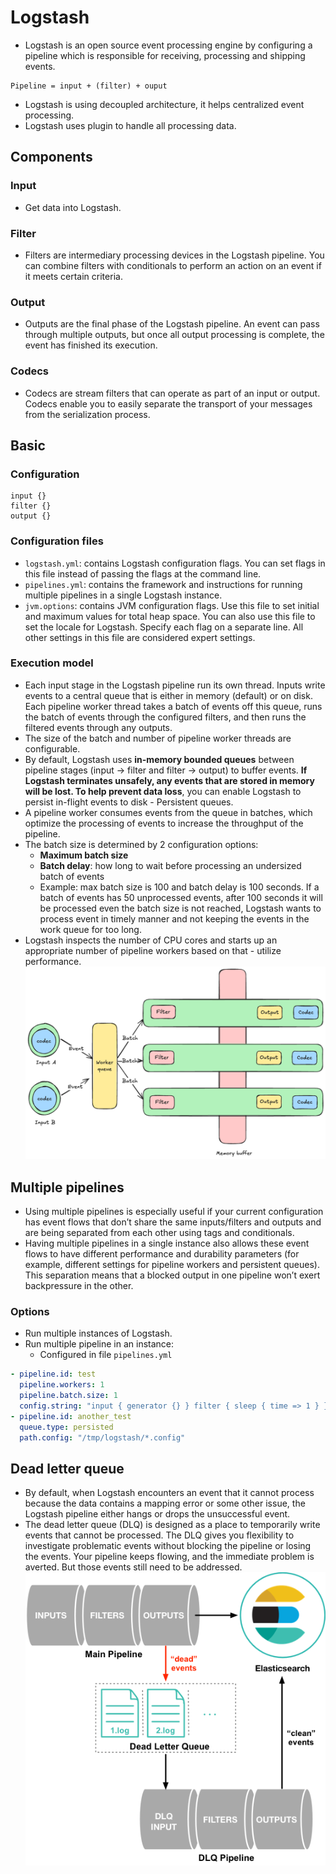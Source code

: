# Logstash
- Logstash is an open source event processing engine by configuring a pipeline which is responsible for receiving, processing and shipping events.
```ad-note
Pipeline = input + (filter) + ouput
```
- Logstash is using decoupled architecture, it helps centralized event processing.
- Logstash uses plugin to handle all processing data.
## Components
### Input
- Get data into Logstash.
### Filter
- Filters are intermediary processing devices in the Logstash pipeline. You can combine filters with conditionals to perform an action on an event if it meets certain criteria.
### Output
- Outputs are the final phase of the Logstash pipeline. An event can pass through multiple outputs, but once all output processing is complete, the event has finished its execution.
### Codecs
- Codecs are stream filters that can operate as part of an input or output. Codecs enable you to easily separate the transport of your messages from the serialization process.
## Basic
### Configuration
```
input {}
filter {}
output {}
```
### Configuration files
- `logstash.yml`: contains Logstash configuration flags. You can set flags in this file instead of passing the flags at the command line.
- `pipelines.yml`: contains the framework and instructions for running multiple pipelines in a single Logstash instance.
- `jvm.options`: contains JVM configuration flags. Use this file to set initial and maximum values for total heap space. You can also use this file to set the locale for Logstash. Specify each flag on a separate line. All other settings in this file are considered expert settings.
### Execution model
- Each input stage in the Logstash pipeline run its own thread. Inputs write events to a central queue that is either in memory (default) or on disk. Each pipeline worker thread takes a batch of events off this queue, runs the batch of events through the configured filters, and then runs the filtered events through any outputs.
- The size of the batch and number of pipeline worker threads are configurable.
- By default, Logstash uses **in-memory bounded queues** between pipeline stages (input → filter and filter → output) to buffer events. **If Logstash terminates unsafely, any events that are stored in memory will be lost. To help prevent data loss**, you can enable Logstash to persist in-flight events to disk - Persistent queues.
- A pipeline worker consumes events from the queue in batches, which optimize the processing of events to increase the throughput of the pipeline. 
- The batch size is determined by 2 configuration options:
	- **Maximum batch size**
	- **Batch delay**: how long to wait before processing an undersized batch of events
	- Example: max batch size is 100 and batch delay is 100 seconds. If a batch of events has 50 unprocessed events, after 100 seconds it will be processed even the batch size is not reached, Logstash wants to process event in timely manner and not keeping the events in the work queue for too long.
- Logstash inspects the number of CPU cores and starts up an appropriate number of pipeline workers based on that - utilize performance.
![Logstash execution model](/Image/elk-logstash-execute-model.excalidraw.png)
## Multiple pipelines
- Using multiple pipelines is especially useful if your current configuration has event flows that don’t share the same inputs/filters and outputs and are being separated from each other using tags and conditionals.
- Having multiple pipelines in a single instance also allows these event flows to have different performance and durability parameters (for example, different settings for pipeline workers and persistent queues). This separation means that a blocked output in one pipeline won’t exert backpressure in the other.
### Options
- Run multiple instances of Logstash.
- Run multiple pipeline in an instance:
	- Configured in file `pipelines.yml`
```yml
- pipeline.id: test
  pipeline.workers: 1
  pipeline.batch.size: 1
  config.string: "input { generator {} } filter { sleep { time => 1 } } output { stdout { codec => dots } }"
- pipeline.id: another_test
  queue.type: persisted
  path.config: "/tmp/logstash/*.config"
```
## Dead letter queue
- By default, when Logstash encounters an event that it cannot process because the data contains a mapping error or some other issue, the Logstash pipeline either hangs or drops the unsuccessful event.
- The dead letter queue (DLQ) is designed as a place to temporarily write events that cannot be processed. The DLQ gives you flexibility to investigate problematic events without blocking the pipeline or losing the events. Your pipeline keeps flowing, and the immediate problem is averted. But those events still need to be addressed.
![DLQ|277x270](/Image/image-12.png)